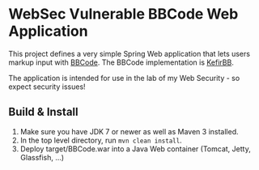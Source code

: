 # WebSec Vulnerable BBCode Web Application

This project defines a very simple Spring Web application that lets
users markup input with
[BBCode](https://en.wikipedia.org/wiki/BBCode). The BBCode
implementation is [KefirBB](http://kefirsf.org/kefirbb/).

The application is intended for use in the lab of my Web Security - so
expect security issues!

## Build & Install

1. Make sure you have JDK 7 or newer as well as Maven 3 installed.
2. In the top level directory, run `mvn clean install`.
3. Deploy target/BBCode.war into a Java Web container (Tomcat, Jetty, Glassfish, ...)

